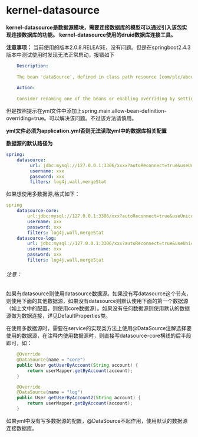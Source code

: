 # kernel-datasource
**kernel-datasource是数据源模块，需要连接数据库的模型可以通过引入该包实现连接数据库的功能。**
**kernel-datasource使用的druid数据库连接工具。**

**注意事项：**
    当前使用的版本2.0.8.RELEASE，没有问题。但是在springboot2.4.3版本中测试使用时发现无法正常启动，报错如下
```yaml
    Description:
    
    The bean 'dataSource', defined in class path resource [com/plc/abcdefg/kernel/datasource/DataSourceAutoConfig.class], could not be registered. A bean with that name has already been defined in class path resource [org/springframework/boot/autoconfigure/jdbc/DataSourceConfiguration$Hikari.class] and overriding is disabled.
    
    Action:
    
    Consider renaming one of the beans or enabling overriding by setting spring.main.allow-bean-definition-overriding=true
```
但是按照提示在yml文件中添加上spring.main.allow-bean-definition-overriding=true。可以解决该问题。不过该方法请慎用。

**yml文件必须为application.yml否则无法读取yml中的数据库相关配置**

**数据源的默认路径为**
```yaml
spring:
	datasource:  
		 url: jdbc:mysql://127.0.0.1:3306/xxxx?autoReconnect=true&useUnicode=true&characterEncoding=utf8&zeroDateTimeBehavior=convertToNull&useSSL=false
		 username: xxx
		 password: xxx
		 filters: log4j,wall,mergeStat
```
如果想使用多数据源,格式如下：
```yaml
spring
	datasource-core:
		url:jdbc:mysql://127.0.0.1:3306/xxx?autoReconnect=true&useUnicode=true&characterEncoding=utf8&zeroDateTimeBehavior=convertToNull&useSSL=false
		username: xxx
		password: xxx
		filters: log4j,wall,mergeStat
	datasource-log:
		url: jdbc:mysql://127.0.0.1:3306/xxx?autoReconnect=true&useUnicode=true&characterEncoding=utf8&zeroDateTimeBehavior=convertToNull&useSSL=false
		username: xxx
		password: xxx
		filters: log4j,wall,mergeStat
```
###### 注意：
如果有datasource则使用datasource数据源。如果没有写datasource这个节点，则使用下面的其他数据源，如果没有datasource则默认使用下面的第一个数据源（如上文中的配置，则使用core数据源）。如果没有任何数据源则使用默认的数据源做为数据连接，详见DefaultProperties类。 

在使用多数据源时，需要在service的实现类方法上使用@DataSource注解选择要使用的数据源，在注释内使用数据源时，则直接写datasource-core横线的后半段即可，如：
```java
    @Override
    @DataSource(name = "core")
    public User getUserByAccount(String account) {
        return userMapper.getByAccount(account);
    }

    @Override
    @DataSource(name = "log")
    public User getUserByAccount2(String account) {
        return userMapper.getByAccount(account);
    }
```
如果yml中没有写多数据源的配置，@DataSource不起作用，使用默认的数据源连接数据库。


